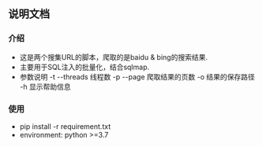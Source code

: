 ## 说明文档 ##
### 介绍
* 这是两个搜集URL的脚本，爬取的是baidu & bing的搜索结果.
* 主要用于SQL注入的批量化，结合sqlmap.
* 参数说明
        -t  --threads  线程数
        -p  --page     爬取结果的页数
        -o             结果的保存路径
        -h             显示帮助信息     

### 使用
- pip install -r requirement.txt
- environment: python >=3.7
